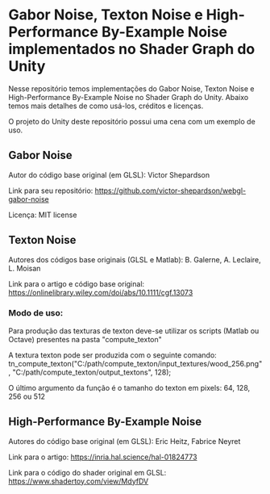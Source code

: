 Gabor Noise, Texton Noise e High-Performance By-Example Noise implementados no Shader Graph do Unity
=====================

Nesse repositório temos implementações do Gabor Noise, Texton Noise e High-Performance By-Example Noise no Shader Graph do Unity. Abaixo temos mais detalhes de como usá-los, créditos e licenças.

O projeto do Unity deste repositório possui uma cena com um exemplo de uso.

## Gabor Noise
Autor do código base original (em GLSL): Victor Shepardson

Link para seu repositório: https://github.com/victor-shepardson/webgl-gabor-noise

Licença: MIT license


## Texton Noise
Autores dos códigos base originais (GLSL e Matlab): B. Galerne, A. Leclaire, L. Moisan

Link para o artigo e código base original: https://onlinelibrary.wiley.com/doi/abs/10.1111/cgf.13073

### Modo de uso:
Para produção das texturas de texton deve-se utilizar os scripts (Matlab ou Octave) presentes na pasta "compute_texton"

A textura texton pode ser produzida com o seguinte comando:
tn_compute_texton("C:/path/compute_texton/input_textures/wood_256.png", "C:/path/compute_texton/output_textons", 128);

O último argumento da função é o tamanho do texton em pixels: 64, 128, 256 ou 512

## High-Performance By-Example Noise
Autores do código base original (em GLSL): Eric Heitz, Fabrice Neyret

Link para o artigo: https://inria.hal.science/hal-01824773

Link para o código do shader original em GLSL: https://www.shadertoy.com/view/MdyfDV
